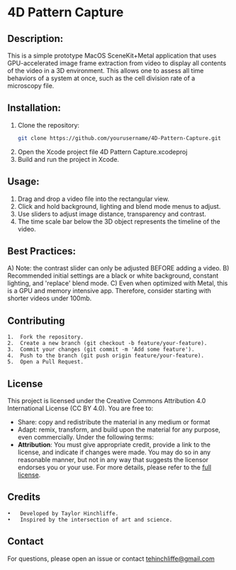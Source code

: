 # 4D Pattern Capture

## Description:
This is a simple prototype MacOS SceneKit+Metal application that uses GPU-accelerated image frame extraction from video
to display all contents of the video in a 3D environment. This allows one to assess all time behaviors of a system at once, 
such as the cell division rate of a microscopy file.

## Installation:
1. Clone the repository:
   ```bash
   git clone https://github.com/yourusername/4D-Pattern-Capture.git
2. Open the Xcode project file 4D Pattern Capture.xcodeproj
3. Build and run the project in Xcode.

## Usage:
1. Drag and drop a video file into the rectangular view.
2. Click and hold background, lighting and blend mode menus to adjust.
3. Use sliders to adjust image distance, transparency and contrast.
4. The time scale bar below the 3D object represents the timeline of the video.

## Best Practices:
A) Note: the contrast slider can only be adjusted BEFORE adding a video.
B) Recommended initial settings are a black or white background, constant lighting, and 'replace' blend mode.
C) Even when optimized with Metal, this is a GPU and memory intensive app. Therefore, consider starting with shorter videos under 100mb. 

## Contributing
	1.	Fork the repository.
	2.	Create a new branch (git checkout -b feature/your-feature).
	3.	Commit your changes (git commit -m 'Add some feature').
	4.	Push to the branch (git push origin feature/your-feature).
	5.	Open a Pull Request.

## License
This project is licensed under the Creative Commons Attribution 4.0 International License (CC BY 4.0). 
You are free to:
- Share: copy and redistribute the material in any medium or format
- Adapt: remix, transform, and build upon the material for any purpose, even commercially.
Under the following terms:
- **Attribution**: You must give appropriate credit, provide a link to the license, and indicate if changes were made. You may do so in
any reasonable manner, but not in any way that suggests the licensor endorses you or your use.
For more details, please refer to the [full license](https://creativecommons.org/licenses/by/4.0/).

## Credits
	•	Developed by Taylor Hinchliffe.
	•	Inspired by the intersection of art and science.

## Contact
For questions, please open an issue or contact tehinchliffe@gmail.com 
